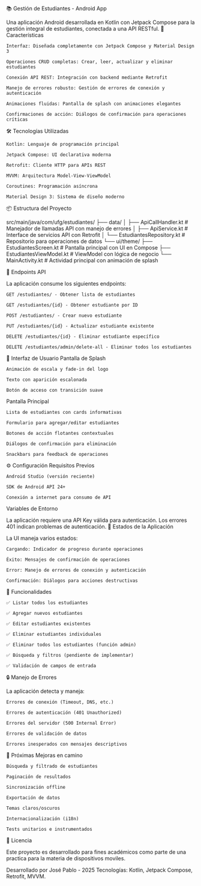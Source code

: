 📚 Gestión de Estudiantes - Android App

Una aplicación Android  desarrollada en Kotlin con Jetpack Compose para la gestión integral de estudiantes, conectada a una API RESTful.
🚀 Características

    Interfaz: Diseñada completamente con Jetpack Compose y Material Design 3

    Operaciones CRUD completas: Crear, leer, actualizar y eliminar estudiantes

    Conexión API REST: Integración con backend mediante Retrofit

    Manejo de errores robusto: Gestión de errores de conexión y autenticación

    Animaciones fluidas: Pantalla de splash con animaciones elegantes

    Confirmaciones de acción: Diálogos de confirmación para operaciones críticas

🛠️ Tecnologías Utilizadas

    Kotlin: Lenguaje de programación principal

    Jetpack Compose: UI declarativa moderna

    Retrofit: Cliente HTTP para APIs REST

    MVVM: Arquitectura Model-View-ViewModel

    Coroutines: Programación asíncrona

    Material Design 3: Sistema de diseño moderno

📦 Estructura del Proyecto

src/main/java/com/ufg/estudiantes/
├── data/
│   ├── ApiCallHandler.kt    # Manejador de llamadas API con manejo de errores
│   ├── ApiService.kt        # Interface de servicios API con Retrofit
│   └── EstudiantesRepository.kt # Repositorio para operaciones de datos
└── ui/theme/
    ├── EstudiantesScreen.kt  # Pantalla principal con UI en Compose
    ├── EstudiantesViewModel.kt # ViewModel con lógica de negocio
    └── MainActivity.kt       # Actividad principal con animación de splash

🔌 Endpoints API

La aplicación consume los siguientes endpoints:

    GET /estudiantes/ - Obtener lista de estudiantes

    GET /estudiantes/{id} - Obtener estudiante por ID

    POST /estudiantes/ - Crear nuevo estudiante

    PUT /estudiantes/{id} - Actualizar estudiante existente

    DELETE /estudiantes/{id} - Eliminar estudiante específico

    DELETE /estudiantes/admin/delete-all - Eliminar todos los estudiantes

🎨 Interfaz de Usuario
Pantalla de Splash

    Animación de escala y fade-in del logo

    Texto con aparición escalonada

    Botón de acceso con transición suave

Pantalla Principal

    Lista de estudiantes con cards informativas

    Formulario para agregar/editar estudiantes

    Botones de acción flotantes contextuales

    Diálogos de confirmación para eliminación

    Snackbars para feedback de operaciones

⚙️ Configuración
Requisitos Previos

    Android Studio (versión reciente)

    SDK de Android API 24+

    Conexión a internet para consumo de API

Variables de Entorno

La aplicación requiere una API Key válida para autenticación. Los errores 401 indican problemas de autenticación.
🚦 Estados de la Aplicación

La UI maneja varios estados:

    Cargando: Indicador de progreso durante operaciones

    Éxito: Mensajes de confirmación de operaciones

    Error: Manejo de errores de conexión y autenticación

    Confirmación: Diálogos para acciones destructivas

📱 Funcionalidades

    ✅ Listar todos los estudiantes

    ✅ Agregar nuevos estudiantes

    ✅ Editar estudiantes existentes

    ✅ Eliminar estudiantes individuales

    ✅ Eliminar todos los estudiantes (función admin)

    ✅ Búsqueda y filtros (pendiente de implementar)

    ✅ Validación de campos de entrada

🔒 Manejo de Errores

La aplicación detecta y maneja:

    Errores de conexión (Timeout, DNS, etc.)

    Errores de autenticación (401 Unauthorized)

    Errores del servidor (500 Internal Error)

    Errores de validación de datos

    Errores inesperados con mensajes descriptivos


🎯 Próximas Mejoras en camino 

    Búsqueda y filtrado de estudiantes

    Paginación de resultados

    Sincronización offline

    Exportación de datos

    Temas claros/oscuros

    Internacionalización (i18n)

    Tests unitarios e instrumentados

📄 Licencia

Este proyecto es desarrollado para fines académicos como parte de una practica para la materia de dispositivos moviles.

Desarrollado por José Pablo - 2025
Tecnologías: Kotlin, Jetpack Compose, Retrofit, MVVM.
